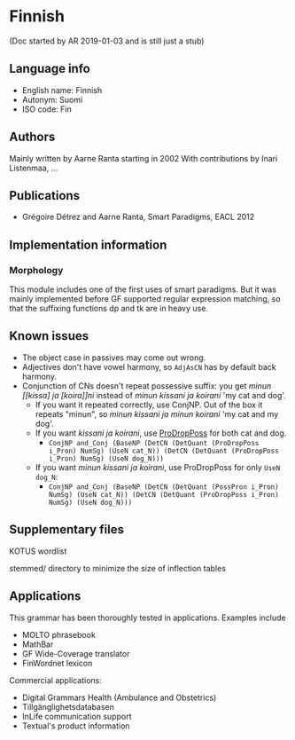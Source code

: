 # Finnish

(Doc started by AR 2019-01-03 and is still just a stub)

## Language info

- English name: Finnish
- Autonym: Suomi
- ISO code: Fin

## Authors

Mainly written by Aarne Ranta starting in 2002
With contributions by Inari Listenmaa, ...

## Publications

- Grégoire Détrez and Aarne Ranta, Smart Paradigms, EACL 2012

## Implementation information

### Morphology

This module includes one of the first uses of smart paradigms.
But it was mainly implemented before GF supported regular expression
matching, so that the suffixing functions dp and tk are in heavy use.


## Known issues

* The object case in passives may come out wrong.
* Adjectives don't have vowel harmony, so `AdjAsCN` has by default back harmony.
* Conjunction of CNs doesn't repeat possessive suffix: you get _minun [[kissa] ja [koira]]ni_ instead of _minun kissani ja koirani_ 'my cat and dog'.
  * If you want it repeated correctly, use ConjNP. Out of the box it repeats "minun", so _minun kissani ja minun koirani_ 'my cat and my dog'.
  * If you want _kissani ja koirani_, use [ProDropPoss](https://github.com/GrammaticalFramework/gf-rgl/blob/master/src/finnish/ExtraFin.gf#L190-L202) for both cat and dog.
    *  `ConjNP and_Conj (BaseNP (DetCN (DetQuant (ProDropPoss i_Pron) NumSg) (UseN cat_N)) (DetCN (DetQuant (ProDropPoss i_Pron) NumSg) (UseN dog_N)))`
  * If you want _minun kissani ja koirani_, use ProDropPoss for only `UseN dog_N`:
    * `ConjNP and_Conj (BaseNP (DetCN (DetQuant (PossPron i_Pron) NumSg) (UseN cat_N)) (DetCN (DetQuant (ProDropPoss i_Pron) NumSg) (UseN dog_N)))`


## Supplementary files

KOTUS wordlist

stemmed/ directory to minimize the size of inflection tables


## Applications

This grammar has been thoroughly tested in applications.
Examples include
- MOLTO phrasebook
- MathBar
- GF Wide-Coverage translator
- FinWordnet lexicon

Commercial applications:
- Digital Grammars Health (Ambulance and Obstetrics)
- Tillgänglighetsdatabasen
- InLife communication support
- Textual's product information



